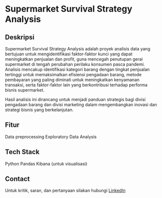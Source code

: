 # Supermarket Survival Strategy Analysis

## Deskripsi
Supermarket Survival Strategy Analysis adalah proyek analisis data yang bertujuan untuk mengidentifikasi faktor-faktor kunci yang dapat meningkatkan penjualan dan profit, guna mencegah penutupan gerai supermarket di tengah perubahan perilaku konsumen pasca pandemi. Analisis mencakup identifikasi kategori barang dengan tingkat penjualan tertinggi untuk memaksimalkan efisiensi pengadaan barang, metode pembayaran yang paling diminati untuk meningkatkan kenyamanan transaksi, serta faktor-faktor lain yang berkontribusi terhadap performa bisnis supermarket.

Hasil analisis ini dirancang untuk menjadi panduan strategis bagi divisi pengadaan barang dan divisi marketing dalam mengembangkan inovasi dan strategi bisnis yang berkelanjutan.

## Fitur
Data preprocessing
Exploratory Data Analysis

## Tech Stack
Python
Pandas
Kibana (untuk visualisasi)

## Contact
Untuk kritik, saran, dan pertanyaan silakan hubungi [LinkedIn](https://www.linkedin.com/in/azkiamudrikah10/)

  


